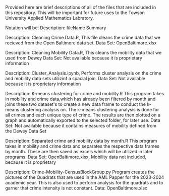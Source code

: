 Provided here are brief descriptions of all of the files that are included in this repository. This will be important for future uses to the Towson University Applied Mathematics Labratory.

Notation will be: Description: fileName
                    Summary

Description: Cleaning Crime Data.R,
    This file cleans the crime data that we recieved from the Open Baltimore data set. 
    Data Set: OpenBaltimore.xlsx

Description: Cleaning Mobility Data.R,
    This cleans the mobility data that we used from Dewey
    Data Set: Not available because it is proprietary information

Description: Cluster_Analysis.ipynb,
		Performs cluster analysis on the crime and mobility data sets utilizinf a spacial join.
		Data Set: Not available because it is proprietary information

Description: K-means clustering for crime and mobility.R
    This program takes in mobility and crime data,which has already been filtered
    by month,and joins these two dataset's to create a new data frame to conduct 
    the k-means clustering analysis on. The k-means clustering analysis is done for
    all crimes and each unique type of crime. The results are then plotted on a graph
    and automatically exported to the selected folder, for later use.
    Data Set: Not available because it contains measures of mobility defined from the Dewey Data Set

Description: Separated crime and mobility data by month.R
    This program takes in mobility and crime data and separates the respective
    data frames by month. These are then saved as excels which will be utilized in 
    later programs.
    Data Set: OpenBaltimore.xlsx, Mobility data not included, because it is proprietary

Description: Crime-Mobility-CensusBlockGroup.py
    Program creates the pictures of the Quadrats that are used in the AML Papper for the 2023-2024 academic year.
    This is also used to perform analysis for the quadrats and to garner that crime intensity is not constant.
    Data: OpenBaltimore.xlsx
